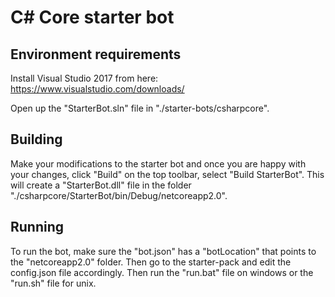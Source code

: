 # C# Core starter bot

## Environment requirements

Install Visual Studio 2017 from here:
https://www.visualstudio.com/downloads/

Open up the "StarterBot.sln" file in "./starter-bots/csharpcore".

## Building

Make your modifications to the starter bot and once you are happy with your changes, click "Build" on the top toolbar, select "Build StarterBot".
This  will create a "StarterBot.dll" file in the folder "./csharpcore/StarterBot/bin/Debug/netcoreapp2.0".

## Running 

To run the bot, make sure the "bot.json" has a "botLocation" that points to the "netcoreapp2.0" folder. Then go to the starter-pack and edit the config.json file accordingly.
Then run the "run.bat" file on windows or the "run.sh" file for unix.